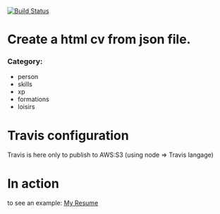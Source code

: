 [![Build Status](https://travis-ci.org/jbjouvin/cv.svg?branch=master)](https://travis-ci.org/jbjouvin/cv)

# Create a html cv from json file.

### Category:

* person
* skills
* xp
* formations
* loisirs

# Travis configuration
Travis is here only to publish to AWS:S3 (using node => Travis langage)

# In action
to see an example: [My Resume](https://www.jbjouvin.pro)
